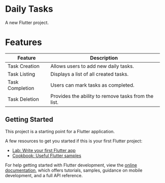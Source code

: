 # Daily Tasks

A new Flutter project.

# Features

| Feature         | Description                                  |
| --------------- | -------------------------------------------- |
| Task Creation   | Allows users to add new daily tasks.         |
| Task Listing    | Displays a list of all created tasks.        |
| Task Completion | Users can mark tasks as completed.           |
| Task Deletion   | Provides the ability to remove tasks from the list. |

## Getting Started

This project is a starting point for a Flutter application.

A few resources to get you started if this is your first Flutter project:

- [Lab: Write your first Flutter app](https://docs.flutter.dev/get-started/codelab)
- [Cookbook: Useful Flutter samples](https://docs.flutter.dev/cookbook)

For help getting started with Flutter development, view the
[online documentation](https://docs.flutter.dev/), which offers tutorials,
samples, guidance on mobile development, and a full API reference.
